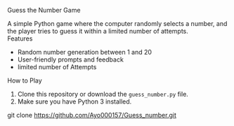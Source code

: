   Guess the Number Game

A simple Python game where the computer randomly selects a number, and the player tries to guess it within a limited number of attempts.  
 Features
- Random number generation between 1 and 20  
- User-friendly prompts and feedback  
- limited number of Attempts 


 How to Play
1. Clone this repository or download the `guess_number.py` file.  
2. Make sure you have Python 3 installed.  

git clone https://github.com/Ayo000157/Guess_number.git